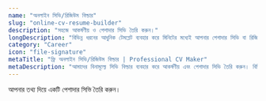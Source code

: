 ```yaml
---
name: "অনলাইন সিভি/রিজিউম বিল্ডার"
slug: "online-cv-resume-builder"
description: "সহজে আকর্ষণীয় ও পেশাদার সিভি তৈরি করুন।"
longDescription: "বিভিন্ন ধরনের আধুনিক টেমপ্লেট ব্যবহার করে মিনিটের মধ্যেই আপনার পেশাদার সিভি বা রিজিউম তৈরি করুন। আপনার তথ্য পূরণ করুন, টেমপ্লেট পছন্দ করুন এবং পিডিএফ ডাউনলোড করুন।"
category: "Career"
icon: "file-signature"
metaTitle: "ফ্রি অনলাইন সিভি/রিজিউম বিল্ডার | Professional CV Maker"
metaDescription: "আমাদের বিনামূল্যে সিভি বিল্ডার ব্যবহার করে আকর্ষণীয় এবং পেশাদার সিভি তৈরি করুন। বিভিন্ন টেমপ্লেট থেকে বেছে নিন এবং সহজেই পিডিএফ ডাউনলোড করুন।"
---
```

আপনার তথ্য দিয়ে একটি পেশাদার সিভি তৈরি করুন।
